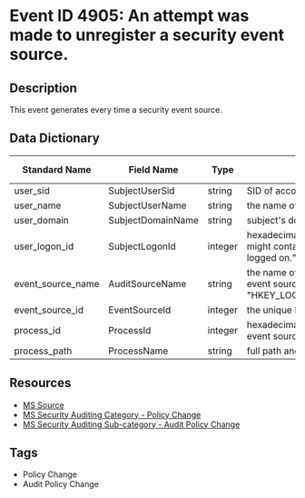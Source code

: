 # Event ID 4905: An attempt was made to unregister a security event source.

## Description
This event generates every time a security event source.

## Data Dictionary
|Standard Name|Field Name|Type|Description|Sample Value|
|---|---|---|---|---|
|user_sid|SubjectUserSid|string|SID of account that made an attempt to unregister a security event source.|S-1-5-18|
|user_name|SubjectUserName|string|the name of the account that made an attempt to unregister a security event source.|DC01$|
|user_domain|SubjectDomainName|string|subject's domain or computer name.|CONTOSO|
|user_logon_id|SubjectLogonId|integer|hexadecimal value that can help you correlate this event with recent events that might contain the same Logon ID, for example, "4624: An account was successfully logged on."|0x3e7|
|event_source_name|AuditSourceName|string|the name of unregistered security event source. You can see all registered security event source names in this registry path: "HKEY_LOCAL_MACHINE\SYSTEM\CurrentControlSet\Services\EventLog\Security".|IIS-METABASE|
|event_source_id|EventSourceId|integer|the unique hexadecimal identifier of unregistered security event source.|0x20c15f|
|process_id|ProcessId|integer|hexadecimal Process ID of the process that attempted to unregister the security event source.|0xd90|
|process_path|ProcessName|string|full path and the name of the executable for the process.|-|

## Resources
* [MS Source](https://github.com/MicrosoftDocs/windows-itpro-docs/blob/public/windows/security/threat-protection/auditing/event-4905.md)
* [MS Security Auditing Category - Policy Change](https://docs.microsoft.com/en-us/windows/security/threat-protection/auditing/advanced-security-audit-policy-settings#policy-change)
* [MS Security Auditing Sub-category - Audit Policy Change](https://github.com/MicrosoftDocs/windows-itpro-docs/tree/master/windows/security/threat-protection/auditing/audit-policy-change.md)

## Tags
* Policy Change
* Audit Policy Change